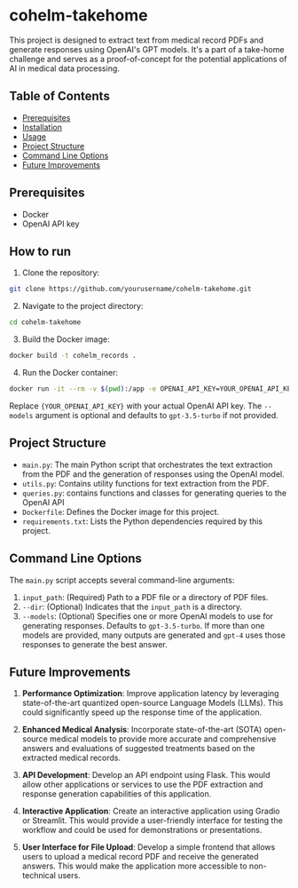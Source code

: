# cohelm-takehome

This project is designed to extract text from medical record PDFs and generate responses using OpenAI's GPT models. It's a part of a take-home challenge and serves as a proof-of-concept for the potential applications of AI in medical data processing.

## Table of Contents

- [Prerequisites](#prerequisites)
- [Installation](#installation)
- [Usage](#usage)
- [Project Structure](#project-structure)
- [Command Line Options](#command-line-options)
- [Future Improvements](#future-improvements)

## Prerequisites

- Docker
- OpenAI API key

## How to run

1. Clone the repository:

```bash
git clone https://github.com/yourusername/cohelm-takehome.git
```

2. Navigate to the project directory:

```bash
cd cohelm-takehome
```


3. Build the Docker image:

```bash
docker build -t cohelm_records .
```

4. Run the Docker container:

```bash
docker run -it --rm -v $(pwd):/app -e OPENAI_API_KEY=YOUR_OPENAI_API_KEY cohelm_records python main.py /app/dataset --dir
```

Replace `{YOUR_OPENAI_API_KEY}` with your actual OpenAI API key. The `--models` argument is optional and defaults to `gpt-3.5-turbo` if not provided.

## Project Structure

- `main.py`: The main Python script that orchestrates the text extraction from the PDF and the generation of responses using the OpenAI model.
- `utils.py`: Contains utility functions for text extraction from the PDF.
- `queries.py`: contains functions and classes for generating queries to the OpenAI API
- `Dockerfile`: Defines the Docker image for this project.
- `requirements.txt`: Lists the Python dependencies required by this project.

## Command Line Options

The `main.py` script accepts several command-line arguments:

1. `input_path`: (Required) Path to a PDF file or a directory of PDF files.
2. `--dir`: (Optional) Indicates that the `input_path` is a directory.
3. `--models`: (Optional) Specifies one or more OpenAI models to use for generating responses. Defaults to `gpt-3.5-turbo`. If more than one models are provided, many outputs are generated and `gpt-4` uses those responses to generate the best answer.

## Future Improvements

1. **Performance Optimization**: Improve application latency by leveraging state-of-the-art quantized open-source Language Models (LLMs). This could significantly speed up the response time of the application.

2. **Enhanced Medical Analysis**: Incorporate state-of-the-art (SOTA) open-source medical models to provide more accurate and comprehensive answers and evaluations of suggested treatments based on the extracted medical records.

3. **API Development**: Develop an API endpoint using Flask. This would allow other applications or services to use the PDF extraction and response generation capabilities of this application.

4. **Interactive Application**: Create an interactive application using Gradio or Streamlit. This would provide a user-friendly interface for testing the workflow and could be used for demonstrations or presentations.

5. **User Interface for File Upload**: Develop a simple frontend that allows users to upload a medical record PDF and receive the generated answers. This would make the application more accessible to non-technical users.
